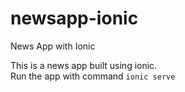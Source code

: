 # newsapp-ionic
News App with Ionic

This is a news app built using ionic.
<br/>
Run the app with command <code>ionic serve</code>
